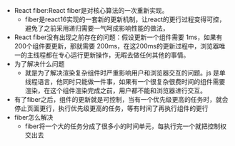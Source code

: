 - React fiber:React fiber是对核心算法的一次重新实现。
    - fiber是react16实现的一套新的更新机制，让react的更行过程变得可控，避免了之前采用递归需要一气呵成影响性能的做法，
- React fiber没有出现之前存在的问题：假设更新一个组件需要 1ms，如果有200个组件要更新，那就需要    200ms，在这200ms的更新过程中，浏览器唯一的主线程都在专心运行更新操作，无暇去做任何其他的事情。
- 为了解决什么问题
    - 就是为了解决渲染复杂组件时严重影响用户和浏览器交互的问题。js 是单线程语言，他同时只能做一件事，如果有一个很复杂很费时间的组件需要渲染，在这个组件渲染完成之前，用户都不能和浏览器进行交互。
-   有了fiber之后，组件的更新就是可控制，当有一个优先级更高的任务时，就会停止页面更行，执行优先级更高的任务，等有时间了再执行组件的更行
- fiber怎么解决
    - fiber将一个大的任务分成了很多小的时间单元，每执行完一个就把控制权交出去
    